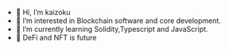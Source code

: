 - 👋 Hi, I’m kaizoku
- 👀 I’m interested in Blockchain software and core development.
- 👾 I’m currently learning Solidity,Typescript and JavaScript.
- 🚀 DeFi and NFT is future


<!---
kaizokubhaiya/kaizokubhaiya is a ✨ special ✨ repository because its `README.md` (this file) appears on your GitHub profile.
You can click the Preview links to take a look your changes. i see
--->
